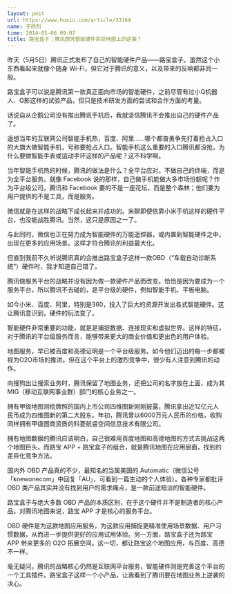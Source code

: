 ```yaml
---
layout: post
url: https://www.huxiu.com/article/33164
name: 于欣烈
time: 2014-05-06 09:07
title: 路宝盒子：腾讯想凭智能硬件实现地图上的逆袭？
---
```

昨天（5月5日）腾讯正式发布了自己的智能硬件产品——路宝盒子。虽然这个小东西看起来就像个随身 Wi-Fi，但它对于腾讯的意义，以及带来的反响都非同一般。

路宝盒子可以说是腾讯第一款真正面向市场的智能硬件，之前尽管有过小Q机器人、Q影这样的试验产品，但只是技术研发方面的尝试和合作方面的考量。

话说自从企鹅公司没有推出腾讯手机后，我就坚信腾讯不会推出自己的硬件产品了。

遥想当年的互联网公司智能手机热，百度、阿里……哪个都奋勇争先打着抢占入口的大旗大做智能手机，号称要抢占入口。智能手机这么重要的入口腾讯都没抢，为什么要做智能手表或运动手环这样的产品呢？这不科学啊。

当年智能手机热的时候，腾讯的做法是什么？全平台应对。不做自己的终端，而是为全平台服务。就像 Facebook 说的那样，自己做手机能做大多市场份额呢？作为平台级公司，腾讯和 Facebook 要的不是一座花坛，而是整个森林；他们要为用户提供的不是工具，而是服务。

微信就是在这样的战略下成长起来并成功的。米聊即便依靠小米手机这样的硬件平台，也没能战胜腾讯。当然，这只是原因之一了。

与此同时，微信也正在努力成为智能硬件的万能遥控器，或内置到智能硬件之中，出现在更多的应用场景。这样才符合腾讯的利益最大化。

但直到我前不久听说腾讯真的会推出路宝盒子这样一款OBD（“车载自动诊断系统”）硬件时，我才知道自己错了。

腾讯做服务平台的战略并没有因为做一款硬件产品而改变。恰恰是因为要成为一个服务平台，所以腾讯不去碰的，是平台级的硬件，例如智能手机、平板电脑。

如今小米、百度、阿里，特别是360，投入了巨大的资源开发出各式智能硬件。这让腾讯意识到，硬件的玩法变了。

智能硬件非常重要的功能，就是是捕捉数据、连接现实和虚拟世界。这样的特征，对于腾讯的平台级服务而言，能够带来更大的商业价值和更出色的用户体验。

地图服务，早已被百度和高德证明是一个平台级服务。如今他们迈出的每一步都被视为O2O市场的推进。但在这个平台上的激烈竞争中，很少有人注意到腾讯的动作。

向搜狗出让搜索业务时，腾讯保留了地图业务，还把公司的名字放在上面，成为其 MIG（移动互联网事业群）部门的核心业务之一。

拥有甲级地图测绘牌照的国内上市公司四维图新刚刚披露，腾讯拿出近12亿元人民币成为四维图新的第二大股东。年初，腾讯曾以6000万元人民币的价格，收购同样拥有甲级图商资质的科菱航睿空间信息技术有限公司。

拥有地图数据的腾讯应该明白，自己很难用百度地图和高德地图的方式去挑战这两个地图巨头。而路宝 APP + 路宝盒子的组合，就是腾讯地图在应用层面，找到的差异化竞争方法。

国内外 OBD 产品真的不少，最知名的当属美国的 Automatic（微信公号「knewonecom」中回复「AU」，可看到一篇生动的个人体验）。各种专家都批评 OBD 类产品其实并没有找到用户的需求痛点，是一款前途暗淡的智能硬件。

路宝盒子与绝大多数 OBD 产品的本质区别，在于这个硬件并不是制造者的核心产品。对腾讯地图来说，路宝 APP 才是核心的服务平台。

OBD 硬件是为这款地图应用服务，为这款应用捕捉更精准使用场景数据、用户习惯数据，从而进一步提供更好的应用试用体验。另一方面，路宝盒子还为路宝 APP 带来更多的 O2O 拓展空间。这一切，都让路宝这个地图应用，与百度、高德不一样。

毫无疑问，腾讯的战略核心仍然是互联网平台服务，智能硬件则是完善这个平台的一个工具插件。路宝盒子这样一个小产品，让我看到了腾讯要在地图业务上逆袭的决心。

